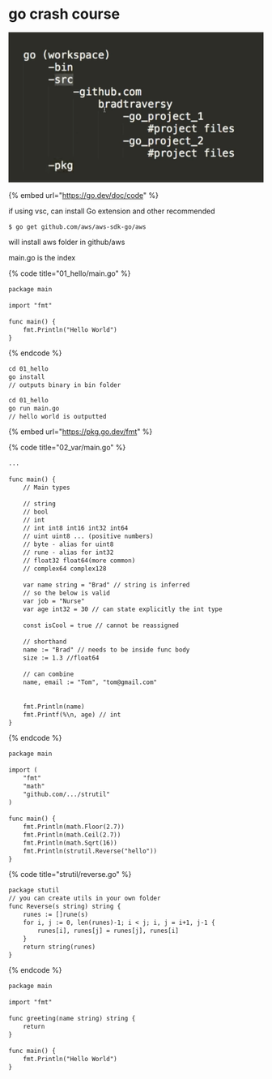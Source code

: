 # go crash course

![folder structure](<../../.gitbook/assets/Screenshot 2022-01-13 at 12.12.48 AM.png>)





{% embed url="https://go.dev/doc/code" %}

if using vsc, can install Go extension and other recommended



```
$ go get github.com/aws/aws-sdk-go/aws
```

will install aws folder in github/aws



main.go is the index

{% code title="01_hello/main.go" %}
```
package main

import "fmt"

func main() {
    fmt.Println("Hello World")
}
```
{% endcode %}

```
cd 01_hello
go install
// outputs binary in bin folder
```

```
cd 01_hello
go run main.go
// hello world is outputted
```

{% embed url="https://pkg.go.dev/fmt" %}

{% code title="02_var/main.go" %}
```
...

func main() {
    // Main types
    
    // string
    // bool
    // int
    // int int8 int16 int32 int64
    // uint uint8 ... (positive numbers)
    // byte - alias for uint8
    // rune - alias for int32
    // float32 float64(more common)
    // complex64 complex128
    
    var name string = "Brad" // string is inferred
    // so the below is valid
    var job = "Nurse"
    var age int32 = 30 // can state explicitly the int type
    
    const isCool = true // cannot be reassigned
    
    // shorthand
    name := "Brad" // needs to be inside func body
    size := 1.3 //float64
    
    // can combine
    name, email := "Tom", "tom@gmail.com"
    
            
    fmt.Println(name)
    fmt.Printf(%\n, age) // int
}
```
{% endcode %}

```
package main

import (
    "fmt"
    "math"
    "github.com/.../strutil"
)

func main() {
    fmt.Println(math.Floor(2.7))
    fmt.Println(math.Ceil(2.7))
    fmt.Println(math.Sqrt(16))
    fmt.Println(strutil.Reverse("hello"))
}
```

{% code title="strutil/reverse.go" %}
```
package stutil
// you can create utils in your own folder
func Reverse(s string) string {
    runes := []rune(s)
    for i, j := 0, len(runes)-1; i < j; i, j = i+1, j-1 {
        runes[i], runes[j] = runes[j], runes[i]
    }
    return string(runes)
}
```
{% endcode %}

```
package main

import "fmt"

func greeting(name string) string {
    return 
}

func main() {
    fmt.Println("Hello World")
}
```
